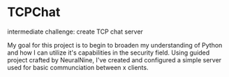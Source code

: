 # TCPChat
intermediate challenge: create TCP chat server

My goal for this project is to begin to broaden my understanding of Python and how I can utilize it's capabilities in the security field. Using guided project crafted by NeuralNine, I've created and configured a simple server used for basic communciation between x clients.
